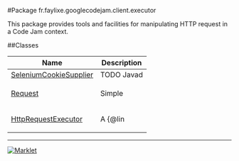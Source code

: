 #Package fr.faylixe.googlecodejam.client.executor


<p>This package provides tools and facilities for manipulating
 HTTP request in a Code Jam context.</p>

##Classes

Name | Description
 --- | --- 
[SeleniumCookieSupplier](SeleniumCookieSupplier.md) | TODO Javad
[Request](Request.md) | <p>Simple 
[HttpRequestExecutor](HttpRequestExecutor.md) | <p>A {@lin

---
[![Marklet](https://img.shields.io/badge/Generated%20by-Marklet-green.svg)](https://github.com/Faylixe/marklet)